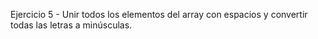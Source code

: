 Ejercicio 5 - 
Unir todos los elementos del array con espacios y convertir todas las letras a minúsculas.
